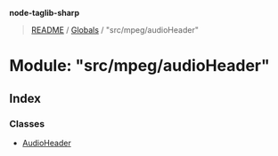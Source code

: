 **node-taglib-sharp**

> [README](../README.md) / [Globals](../globals.md) / "src/mpeg/audioHeader"

# Module: "src/mpeg/audioHeader"

## Index

### Classes

* [AudioHeader](../classes/_src_mpeg_audioheader_.audioheader.md)
